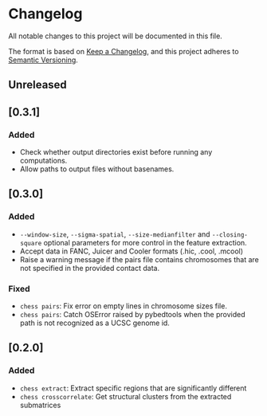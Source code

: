 # Changelog
All notable changes to this project will be documented in this file.

The format is based on [Keep a Changelog](https://keepachangelog.com/en/1.0.0/),
and this project adheres to [Semantic Versioning](https://semver.org/spec/v2.0.0.html).

## Unreleased

## [0.3.1]

### Added
- Check whether output directories exist before running any computations.
- Allow paths to output files without basenames.

## [0.3.0]

### Added
- `--window-size`, `--sigma-spatial`, `--size-medianfilter` and `--closing-square` optional parameters for more control in the feature extraction.
- Accept data in FANC, Juicer and Cooler formats (.hic, .cool, .mcool)
- Raise a warning message if the pairs file contains chromosomes that are not specified in the provided contact data.

### Fixed
- `chess pairs`: Fix error on empty lines in chromosome sizes file.
- `chess pairs`: Catch OSError raised by pybedtools when the provided path is not recognized as a UCSC genome id.

## [0.2.0]

### Added
- `chess extract`: Extract specific regions that are significantly different
- `chess crosscorrelate`: Get structural clusters from the extracted submatrices